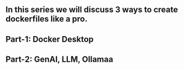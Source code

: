## In this series we will discuss 3 ways to create dockerfiles like a pro.
## Part-1: Docker Desktop
## Part-2: GenAI, LLM, Ollamaa
